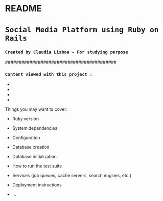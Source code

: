 # README

# `Social Media Platform using Ruby on Rails`

### `Created by Claudia Lisboa - For studying purpose`

#########################################

### `Content viewed with this project :`

- 
-
-
-


Things you may want to cover:

* Ruby version

* System dependencies

* Configuration

* Database creation

* Database initialization

* How to run the test suite

* Services (job queues, cache servers, search engines, etc.)

* Deployment instructions

* ...
